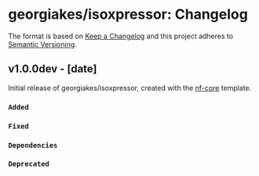 # georgiakes/isoxpressor: Changelog

The format is based on [Keep a Changelog](https://keepachangelog.com/en/1.0.0/)
and this project adheres to [Semantic Versioning](https://semver.org/spec/v2.0.0.html).

## v1.0.0dev - [date]

Initial release of georgiakes/isoxpressor, created with the [nf-core](https://nf-co.re/) template.

### `Added`

### `Fixed`

### `Dependencies`

### `Deprecated`
